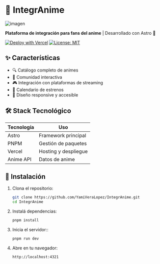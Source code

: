 # 🎌 IntegrAnime

![imagen](https://github.com/user-attachments/assets/3c64691f-2250-49cc-a5fb-68083f29e9ea)
 <!-- Reemplaza con tu propio banner -->

**Plataforma de integración para fans del anime** | Desarrollado con Astro 🚀

[![Deploy with Vercel](https://vercel.com/button)](https://vercel.com/new/clone?repository-url=https%3A%2F%2Fgithub.com%2FYamiVeraLopez%2FIntegrAnime)
[![License: MIT](https://img.shields.io/badge/License-MIT-blue.svg)](https://opensource.org/licenses/MIT)

## ✨ Características

- 🔍 Catálogo completo de animes
- 💬 Comunidad interactiva
- 🎮 Integración con plataformas de streaming
- 📅 Calendario de estrenos
- 🌈 Diseño responsive y accesible

## 🛠 Stack Tecnológico

| Tecnología       | Uso                          |
|------------------|------------------------------|
| Astro            | Framework principal          |
| PNPM             | Gestión de paquetes          |
| Vercel           | Hosting y despliegue         |
| Anime API        | Datos de anime               |


## 🚀 Instalación

1. Clona el repositorio:
   ```bash
   git clone https://github.com/YamiVeraLopez/IntegrAnime.git
   cd IntegrAnime
2. Instalá dependencias:
   ```bash
   pnpm install
3. Inicia el servidor::
   ```bash
   pnpm run dev
4. Abre en tu navegador:
   ```bash
   http://localhost:4321   
